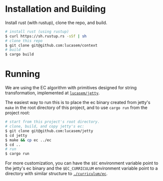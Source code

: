 # Installation and Building

Install rust (with rustup), clone the repo, and build.

```sh
# install rust (using rustup)
$ curl https://sh.rustup.rs -sSf | sh
# clone this repo
$ git clone git@github.com:lucasem/context
# build
$ cargo build
```

# Running

We are using the EC algorithm with primitives designed for string
transformation, implemented at
[`lucasem/jetty`](https://github.com/lucasem/jetty).

The easiest way to run this is to place the ec binary created from jetty's
`make` in the root directory of this project, and to use `cargo run` from
the project root:

```sh
# start from this project's root directory.
# clone, build, and copy jetty's ec:
$ git clone git@github.com:lucasem/jetty
$ cd jetty
$ make && cp ec ../ec
$ cd ..
# run
$ cargo run
```

For more customization, you can have the `$EC` environment variable point to
the jetty's ec binary and the `$EC_CURRICULUM` environment variable point to
a directory with similar structure to [`./curriculum/ec`](./curriculum/ec).
